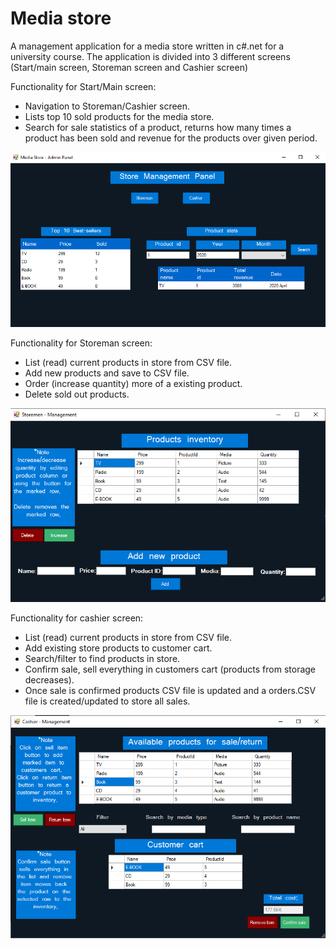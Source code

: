 # Media store
A management application for a media store written in c#.net for a university course.
The application is divided into 3 different screens (Start/main screen, Storeman screen and Cashier screen)

Functionality for Start/Main screen:
- Navigation to Storeman/Cashier screen.
- Lists top 10 sold products for the media store.
- Search for sale statistics of a product, returns how many times a product has been sold and 
  revenue for the products over given period.

<p align="center">
  <img src="screen1.png">
</p>

Functionality for Storeman screen:
- List (read) current products in store from CSV file.
- Add new products and save to CSV file.
- Order (increase quantity) more of a existing product.
- Delete sold out products.

<p align="center">
  <img src="screen2.png">
</p>

Functionality for cashier screen:
- List (read) current products in store from CSV file.
- Add existing store products to customer cart.
- Search/filter to find products in store.
- Confirm sale, sell everything in customers cart (products from storage decreases).
- Once sale is confirmed products CSV file is updated and a orders.CSV file is created/updated to store all sales.

<p align="center">
  <img src="screen3.png">
</p>


